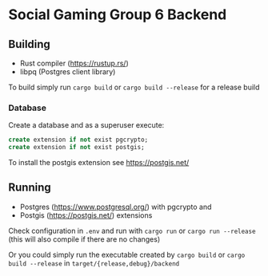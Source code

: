 # Social Gaming Group 6 Backend

## Building
* Rust compiler (https://rustup.rs/)
* libpq (Postgres client library)

To build simply run `cargo build` or `cargo build --release` for a release build

### Database

Create a database and as a superuser execute:
```sql
create extension if not exist pgcrypto;
create extension if not exist postgis;
```

To install the postgis extension see https://postgis.net/

## Running

* Postgres (https://www.postgresql.org/) with pgcrypto and
* Postgis (https://postgis.net/) extensions

Check configuration in `.env` and run with `cargo run` or `cargo run --release` (this will also compile if there are no changes)

Or you could simply run the executable created by `cargo build` or `cargo build --release` in `target/{release,debug}/backend`
